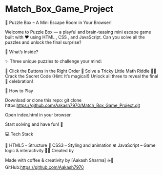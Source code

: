 # Match_Box_Game_Project
🎁 Puzzle Box – A Mini Escape Room in Your Browser!

Welcome to Puzzle Box — a playful and brain-teasing mini escape game built with ❤️ using HTML , CSS , and JavaScript. Can you solve all the puzzles and unlock the final surprise?

🧩 What’s Inside?

✨ Three unique puzzles to challenge your mind:

🔢 Click the Buttons in the Right Order
🧠 Solve a Tricky Little Math Riddle
🕵️‍♂️ Crack the Secret Code (Hint: It’s magical!)
Unlock all three to reveal the final 🎉 celebration!

🚀 How to Play

Download or clone this repo:
git clone https:https://github.com/Aakash7970/Match_Box_Game_Project.git

Open index.html in your browser.

Start solving and have fun! 🎯

💻 Tech Stack

🧱 HTML5 – Structure
🎨 CSS3 – Styling and animation
⚙️ JavaScript – Game logic & interactivity
🧑‍🎨 Created by

Made with coffee & creativity by [Aakash Sharma] ☕🎨
GitHub:https://github.com/Aakash7970
